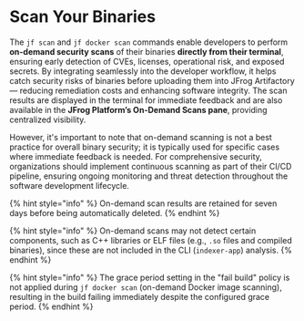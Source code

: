 # Scan Your Binaries

The `jf scan` and `jf docker scan` commands enable developers to perform **on-demand security scans** of their binaries **directly from their terminal**, ensuring early detection of CVEs, licenses, operational risk, and exposed secrets. By integrating seamlessly into the developer workflow, it helps catch security risks of binaries before uploading them into JFrog Artifactory — reducing remediation costs and enhancing software integrity. The scan results are displayed in the terminal for immediate feedback and are also available in the **JFrog Platform’s On-Demand Scans pane**, providing centralized visibility.

However, it's important to note that on-demand scanning is not a best practice for overall binary security; it is typically used for specific cases where immediate feedback is needed. For comprehensive security, organizations should implement continuous scanning as part of their CI/CD pipeline, ensuring ongoing monitoring and threat detection throughout the software development lifecycle.

{% hint style="info" %}
On-demand scan results are retained for seven days before being automatically deleted.
{% endhint %}

{% hint style="info" %}
On-demand scans may not detect certain components, such as C++ libraries or ELF files (e.g., `.so` files and compiled binaries), since these are not included in the CLI (`indexer-app`) analysis.
{% endhint %}

{% hint style="info" %}
The grace period setting in the "fail build" policy is not applied during `​jf docker scan`​​ (on-demand Docker image scanning), resulting in the build failing immediately despite the configured grace period.
{% endhint %}
